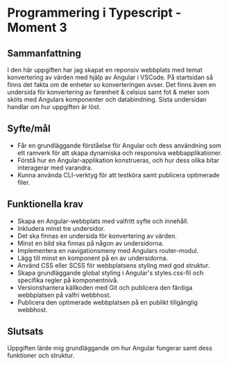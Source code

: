 # Programmering i Typescript - Moment 3

## Sammanfattning
I den här uppgiften har jag skapat en reponsiv webbplats med temat konvertering av värden med hjälp av Angular i VSCode. På startsidan så finns det fakta om de enheter so konverteringen avser. Det finns även en undersida för konvertering av farenheit & celsius samt fot & meter som sköts med Angulars komponenter och databindning. Sista undersidan handlar om hur uppgiften är löst. 

## Syfte/mål
- Får en grundläggande förståelse för Angular och dess användning som ett ramverk för att skapa dynamiska och responsiva webbapplikationer.
- Förstå hur en Angular-applikation konstrueras, och hur dess olika bitar interagerar med varandra.
- Kunna använda CLI-verktyg för att testköra samt publicera optimerade filer.

## Funktionella krav
- Skapa en Angular-webbplats med valfritt syfte och innehåll.
- Inkludera minst tre undersidor.
- Det ska finnas en undersida för konvertering av värden.
- Minst en bild ska finnas på någon av undersidorna.
- Implementera en navigationsmeny med Angulars router-modul.
- Lägg till minst en komponent på en av undersidorna.
- Använd CSS eller SCSS för webbplatsens styling med god struktur.
- Skapa grundläggande global styling i Angular's styles.css-fil och specifika regler på komponentnivå.
- Versionshantera källkoden med Git och publicera den färdiga webbplatsen på valfri webbhost.
- Publicera den optimerade webbplatsen på en publikt tillgänglig webbhost.

## Slutsats
Uppgiften lärde mig grundläggande om hur Angular fungerar samt dess funktioner och struktur.